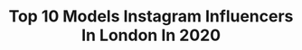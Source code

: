 ---
title: Top 10 Models Instagram Influencers In London In 2020
description: >-
  Find top models Instagram influencers in London in 2020. Most popular hashtags: #stayhome #corona #model #dancer.
platform: Instagram
profiles:
  - username: "jasminemayldn_"
    fullname: >-
      Jasmine
    location: "United Kingdom"
    followers: 22829
    engagement: 950
    commentsToLikes: 0.018163
    id: ck14hy935cqs90i19qhiaow75
    verified: false
    hashtags: ""
  - username: "missmiablanco"
    fullname: >-
      MIA CREATIVE ⚡️
    location: "United Kingdom"
    followers: 42953
    engagement: 294
    commentsToLikes: 0.037421
    id: ck6ueynhptsyr0j71zg1fsz4v
    verified: false
    hashtags: "#familia, #part, #covid, #desantos"
  - username: "iamsapra"
    fullname: >-
      Raja Sapra
    location: "United Kingdom"
    followers: 16754
    engagement: 527
    commentsToLikes: 0.032317
    id: ck5zvd0133zxl0i14r633v0d0
    verified: false
    hashtags: "#iamsapra, #pasteltech, #butstaystylishlol, #throwback"
  - username: "kiirrajones"
    fullname: >-
      Kirra Jones
    location: "United Kingdom"
    followers: 17001
    engagement: 240
    commentsToLikes: 0.027544
    id: ck0ucbikggh2o0i19q9jraqk5
    verified: false
    hashtags: "#wednesday"
  - username: "zoemarieuk"
    fullname: >-
      Z O E   M A R I E
    location: "United Kingdom"
    followers: 286865
    engagement: 530
    commentsToLikes: 0.007933
    id: ck5cjgtdqup4d0i11lt0gwnhe
    verified: false
    hashtags: ""
  - username: "georgiehobday"
    fullname: >-
      Georgie Hobday
    location: "United Kingdom"
    followers: 40767
    engagement: 434
    commentsToLikes: 0.011624
    id: ck0uaoofscoax0i19bb9e4pcs
    verified: false
    hashtags: "#outtakes, #happyvalentines, #bts, #irreverentnarcissismamidsttheglobalpandemic"
  - username: "dickiesmithmodel"
    fullname: >-
      Dickie Smith
    location: "United Kingdom"
    followers: 22529
    engagement: 178
    commentsToLikes: 0.009416
    id: ck6udw28znfs60j718fk7hbs4
    verified: false
    hashtags: "#outlawsforlife, #tattoo, #tattooedguys, #guyswithbeards"
  - username: "luna_chihuahua_princess"
    fullname: >-
      🎀 LUNA🎀
    location: "United Kingdom"
    followers: 7599
    engagement: 970
    commentsToLikes: 0.142910
    id: ck0vwn9v1un4b0i19l59jnpzr
    verified: false
    hashtags: "#onlychihuahua, #dogphotography, #sparkpaws, #waldockspaws"
  - username: "shani_ross7"
    fullname: >-
      Shani Ross
    location: "United Kingdom"
    followers: 2615
    engagement: 1282
    commentsToLikes: 0.124082
    id: ck0w12j3vh8wr0i19ab78h2sc
    verified: false
    hashtags: "#dancer, #eo, #dancer, #deanlee"
  - username: "lilliebernie"
    fullname: >-
      Lillie Bernie
    location: "United Kingdom"
    followers: 15690
    engagement: 207
    commentsToLikes: 0.045340
    id: ck6u1dkcxl3kn0j71x4mrl6uy
    verified: false
    hashtags: "#artstudio, #customshoes, #modelsofinstagram, #influencerstyle"
---